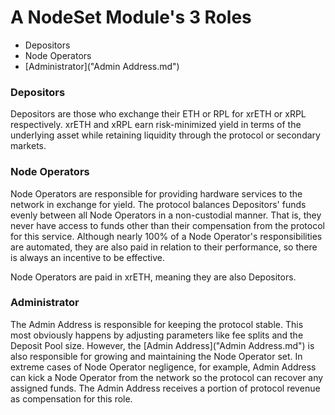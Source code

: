 # A NodeSet Module's 3 Roles
 - Depositors
 - Node Operators
 - [Administrator]("Admin Address.md")

### Depositors

Depositors are those who exchange their ETH or RPL for xrETH or xRPL respectively. xrETH and xRPL earn risk-minimized yield in terms of the underlying asset while retaining liquidity through the protocol or secondary markets.

### Node Operators

Node Operators are responsible for providing hardware services to the network in exchange for yield. The protocol balances Depositors' funds evenly between all Node Operators in a non-custodial manner. That is, they never have access to funds other than their compensation from the protocol for this service. Although nearly 100% of a Node Operator's responsibilities are automated, they are also paid in relation to their performance, so there is always an incentive to be effective.

Node Operators are paid in xrETH, meaning they are also Depositors.

### Administrator

The Admin Address is responsible for keeping the protocol stable. This most obviously happens by adjusting parameters like fee splits and the Deposit Pool size. However, the [Admin Address]("Admin Address.md") is also responsible for growing and maintaining the Node Operator set. In extreme cases of Node Operator negligence, for example, Admin Address can kick a Node Operator from the network so the protocol can recover any assigned funds. The Admin Address receives a portion of protocol revenue as compensation for this role.

